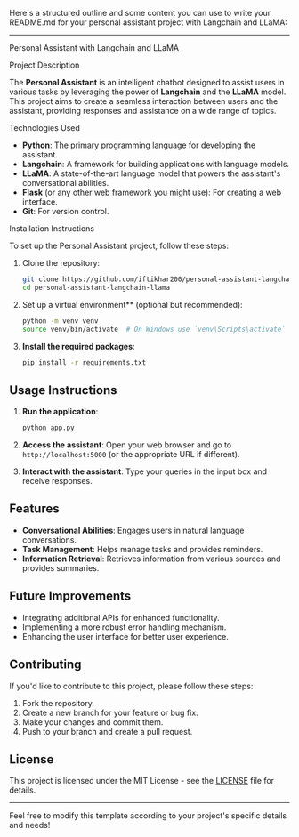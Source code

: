 Here's a structured outline and some content you can use to write your README.md for your personal assistant project with Langchain and LLaMA:

---

Personal Assistant with Langchain and LLaMA

Project Description

The **Personal Assistant** is an intelligent chatbot designed to assist users in various tasks by leveraging the power of **Langchain** and the **LLaMA** model. This project aims to create a seamless interaction between users and the assistant, providing responses and assistance on a wide range of topics.

Technologies Used

- **Python**: The primary programming language for developing the assistant.
- **Langchain**: A framework for building applications with language models.
- **LLaMA**: A state-of-the-art language model that powers the assistant's conversational abilities.
- **Flask** (or any other web framework you might use): For creating a web interface.
- **Git**: For version control.

 Installation Instructions

To set up the Personal Assistant project, follow these steps:

1. Clone the repository:
   ```bash
   git clone https://github.com/iftikhar200/personal-assistant-langchain-llama.git
   cd personal-assistant-langchain-llama
   ```

2. Set up a virtual environment** (optional but recommended):
   ```bash
   python -m venv venv
   source venv/bin/activate  # On Windows use `venv\Scripts\activate`
   ```

3. **Install the required packages**:
   ```bash
   pip install -r requirements.txt
   ```

## Usage Instructions

1. **Run the application**:
   ```bash
   python app.py
   ```

2. **Access the assistant**: Open your web browser and go to `http://localhost:5000` (or the appropriate URL if different).

3. **Interact with the assistant**: Type your queries in the input box and receive responses.

## Features

- **Conversational Abilities**: Engages users in natural language conversations.
- **Task Management**: Helps manage tasks and provides reminders.
- **Information Retrieval**: Retrieves information from various sources and provides summaries.

## Future Improvements

- Integrating additional APIs for enhanced functionality.
- Implementing a more robust error handling mechanism.
- Enhancing the user interface for better user experience.

## Contributing

If you'd like to contribute to this project, please follow these steps:

1. Fork the repository.
2. Create a new branch for your feature or bug fix.
3. Make your changes and commit them.
4. Push to your branch and create a pull request.

## License

This project is licensed under the MIT License - see the [LICENSE](LICENSE) file for details.

---

Feel free to modify this template according to your project's specific details and needs!
